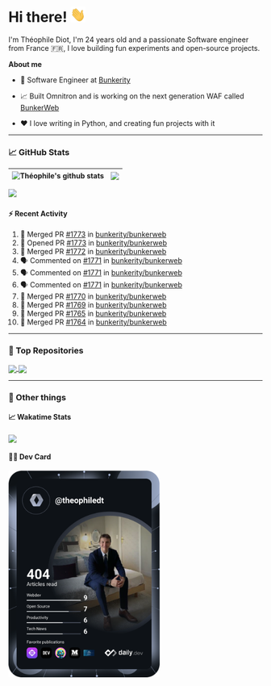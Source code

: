# Hi there! <img src="./wave.gif" width="30px" height="30px" />

I'm Théophile Diot, I'm 24 years old and a passionate Software engineer from France 🇫🇷, I love building fun experiments and open-source projects.

**About me**

- 💼 Software Engineer at [Bunkerity](https://www.bunkerity.com/)

- 📈 Built Omnitron and is working on the next generation WAF called [BunkerWeb](https://www.bunkerweb.io)

- ❤️ I love writing in Python, and creating fun projects with it

---

### 📈 GitHub Stats

| <img align="center" src="https://github-readme-stats.vercel.app/api?username=TheophileDiot&show_icons=true&include_all_commits=true&theme=algolia&hide_border=true&rank_icon=github" alt="Théophile's github stats" /> | <img align="center" src="https://github-readme-stats.vercel.app/api/top-langs/?username=TheophileDiot&layout=compact&theme=algolia&hide_border=true" /> |
| ---------------------------------------------------------------------------------------------------------------------------------------------------------------------------------------------------------------------- | ------------------------------------------------------------------------------------------------------------------------------------------------------- |

![](https://github-readme-activity-graph.vercel.app/graph?username=TheophileDiot&theme=tokyo-night)

#### :zap: Recent Activity

<!--START_SECTION:activity-->
1. 🎉 Merged PR [#1773](https://github.com/bunkerity/bunkerweb/pull/1773) in [bunkerity/bunkerweb](https://github.com/bunkerity/bunkerweb)
2. 💪 Opened PR [#1773](https://github.com/bunkerity/bunkerweb/pull/1773) in [bunkerity/bunkerweb](https://github.com/bunkerity/bunkerweb)
3. 🎉 Merged PR [#1772](https://github.com/bunkerity/bunkerweb/pull/1772) in [bunkerity/bunkerweb](https://github.com/bunkerity/bunkerweb)
4. 🗣 Commented on [#1771](https://github.com/bunkerity/bunkerweb/pull/1771#issuecomment-2514183950) in [bunkerity/bunkerweb](https://github.com/bunkerity/bunkerweb)
5. 🗣 Commented on [#1771](https://github.com/bunkerity/bunkerweb/pull/1771#issuecomment-2514182543) in [bunkerity/bunkerweb](https://github.com/bunkerity/bunkerweb)
6. 🗣 Commented on [#1771](https://github.com/bunkerity/bunkerweb/pull/1771#issuecomment-2514182116) in [bunkerity/bunkerweb](https://github.com/bunkerity/bunkerweb)
7. 🎉 Merged PR [#1770](https://github.com/bunkerity/bunkerweb/pull/1770) in [bunkerity/bunkerweb](https://github.com/bunkerity/bunkerweb)
8. 🎉 Merged PR [#1769](https://github.com/bunkerity/bunkerweb/pull/1769) in [bunkerity/bunkerweb](https://github.com/bunkerity/bunkerweb)
9. 🎉 Merged PR [#1765](https://github.com/bunkerity/bunkerweb/pull/1765) in [bunkerity/bunkerweb](https://github.com/bunkerity/bunkerweb)
10. 🎉 Merged PR [#1764](https://github.com/bunkerity/bunkerweb/pull/1764) in [bunkerity/bunkerweb](https://github.com/bunkerity/bunkerweb)
<!--END_SECTION:activity-->

---

### 🔧 Top Repositories

<a href="https://github.com/bunkerity/bunkerweb">
  <img align="center" src="https://github-readme-stats.vercel.app/api/pin/?username=Bunkerity&repo=bunkerweb&theme=algolia" />
</a>
<a href="https://github.com/TheophileDiot/Omnitron">
  <img align="center" src="https://github-readme-stats.vercel.app/api/pin/?username=TheophileDiot&repo=Omnitron&theme=algolia" />
</a>

---

### 🎉 Other things

#### 📈 Wakatime Stats

<a href="https://wakatime.com/@theophile_bunkerity">
  <img align="center" src="https://github-readme-stats.vercel.app/api/wakatime?username=3aa5ce41-c253-43d9-8441-a721e446a45f&layout=compact&theme=algolia" />
</a>

#### 👨‍💻 Dev Card

<a href="https://app.daily.dev/TheophileDt">
  <img src="./devcard.svg" width="300" alt="Théophile Diot's Dev Card"/>
</a>
